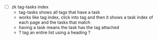 - [ ] zk tag-tasks index
  - tag-tasks shows all tags that have a task
  - works like tag index, click into tag and then it shows a task index of each page and the tasks that match
  - having a task means the task has the tag attached
  - ? tag an entire list using a heading ?
